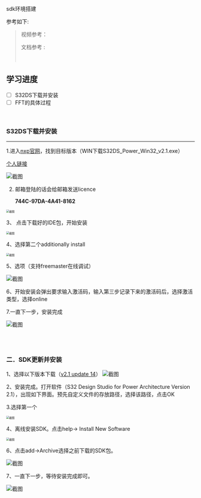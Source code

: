  sdk环境搭建

参考如下:

> 视频参考：
> 
> 文档参考 : 
> 
> <br/>

## 学习进度

- [ ] S32DS下载并安装
- [ ] FFT的具体过程

<br/>

### S32DS下载并安装

***

1.进入[nxp官网](https://www.nxp.com.cn/design/software/development-software/s32-design-studio-ide/s32-design-studio-for-power-architecture:S32DS-PA)，找到目标版本（WIN下载S32DS_Power_Win32_v2.1.exe）

[个人链接](https://nxp.flexnetoperations.com/control/frse/download?agree=Accept&element=10944607)

![截图](5cf6ea57fcd1ca3aca0e1aeb6368c343.png)

2. 邮箱登陆的话会给邮箱发送licence
   
   **744C-97DA-4A41-8162**

<img src="aca625ab50323af84dea398f77098411.png" alt="截图" style="zoom:50%;" />

3、 点击下载好的IDE包，开始安装

<img src="5cede78265caa8ab22d3b090f4d9517a.png" alt="截图" style="zoom:50%;" />

4、选择第二个additionally install

<img src="ed6bbaa30d9e05bd7d709af5ede51ff2.png" alt="截图" style="zoom:50%;" />

<br/>

5、选项（支持freemaster在线调试）

![截图](b8e5097f622bdda82a5c991b0da1638a.png)

6、开始安装会弹出要求输入激活码，输入第三步记录下来的激活码后，选择激活类型，选择online

7.一直下一步，安装完成

![截图](7b29d7544cec8579caa61e251b427d69.png)

<br/>

<br/>

### 二．SDK更新并安装

1、选择以下版本下载（[v2.1 update 14](https://www.nxp.com/design/software/development-software/s32-design-studio-ide/s32-design-studio-for-power-architecture:S32DS-PA)）
![截图](466b2c583c173bf14de8ee6874774b91.png)

2、安装完成。打开软件（S32 Design Studio for Power Architecture Version 2.1），出现如下界面。预先自定义文件的存放路径，选择该路径，点击OK

3.选择第一个

<img src="b4bc75361bda9234dfec5f4d7b68f53b.png" alt="截图" style="zoom:50%;" />

4、离线安装SDK。点击help-> Install New Software

<img src="3a78d12fb8c88fc6861c0e92e4713061.png" alt="截图" style="zoom:50%;" />

6、点击add->Archive选择之前下载的SDK包。

![截图](93e482dbcc03d968bf1b8fe8093bc582.png)

7、一直下一步，等待安装完成即可。

![截图](c2e92f7ab2deedec0b009b9ffa670b5e.png)
